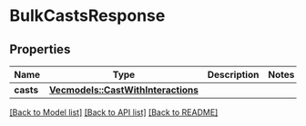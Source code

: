 # BulkCastsResponse

## Properties

Name | Type | Description | Notes
------------ | ------------- | ------------- | -------------
**casts** | [**Vec<models::CastWithInteractions>**](CastWithInteractions.md) |  | 

[[Back to Model list]](../README.md#documentation-for-models) [[Back to API list]](../README.md#documentation-for-api-endpoints) [[Back to README]](../README.md)


